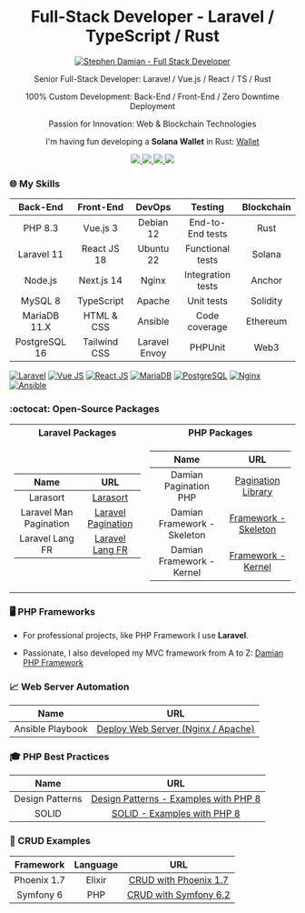 <h1 align="center">
    Full-Stack Developer - Laravel / TypeScript / Rust
</h1>

<p align="center">
    <a href="https://github.com/s-damian">
        <img src="https://raw.githubusercontent.com/s-damian/medias/main/s-damian-logo-full-stack.webp" alt="Stephen Damian - Full Stack Developer">
    </a>
</p>

<p align="center">
    Senior Full-Stack Developer: Laravel / Vue.js / React / TS / Rust
</p>
<p align="center">
    100% Custom Development: Back-End / Front-End / Zero Downtime Deployment
</p>
<p align="center">
    Passion for Innovation: Web & Blockchain Technologies
</p>
<p align="center">
    I'm having fun developing a <strong>Solana Wallet</strong> in Rust: <a href="https://github.com/s-damian/rust-solana-wallet">Wallet</a>
</p>

<p align="center">
<a href="https://www.damian-freelance.fr/">
    <img src="https://img.shields.io/badge/My%20Website-fr-green">
</a>
<a href="https://www.damian-freelance.com/">
    <img src="https://img.shields.io/badge/My%20Website-en-green">
</a>
<a href="https://www.linkedin.com/in/stephen-damian/?locale=en_US">
    <img src="https://img.shields.io/badge/-Linkedin-blue?style=flat-square&logo=linkedin">
</a>
<a href="https://github.com/s-damian">
    <img src="https://img.shields.io/badge/-Github-black?style=flat-square&logo=github">
</a>
</p>

### 🌐 My Skills

| Back-End      | Front-End    | DevOps        | Testing           | Blockchain   |
|:-------------:|:------------:|:-------------:|:-----------------:|:------------:|
| PHP 8.3       | Vue.js 3     | Debian 12     | End-to-End tests  | Rust         |
| Laravel 11    | React JS 18  | Ubuntu 22     | Functional tests  | Solana       |
| Node.js       | Next.js 14   | Nginx         | Integration tests | Anchor       |
| MySQL 8       | TypeScript   | Apache        | Unit tests        | Solidity     |
| MariaDB 11.X  | HTML & CSS   | Ansible       | Code coverage     | Ethereum     |
| PostgreSQL 16 | Tailwind CSS | Laravel Envoy | PHPUnit           | Web3         |

[![Laravel](https://raw.githubusercontent.com/s-damian/medias/main/technos/laravel.webp)](https://github.com/s-damian)
[![Vue JS](https://raw.githubusercontent.com/s-damian/medias/main/technos/vue-js.webp)](https://github.com/s-damian)
[![React JS](https://raw.githubusercontent.com/s-damian/medias/main/technos/react-js.webp)](https://github.com/s-damian)
[![MariaDB](https://raw.githubusercontent.com/s-damian/medias/main/technos/mariadb.webp)](https://github.com/s-damian)
[![PostgreSQL](https://raw.githubusercontent.com/s-damian/medias/main/technos/postgresql.webp)](https://github.com/s-damian)
[![Nginx](https://raw.githubusercontent.com/s-damian/medias/main/technos/nginx.webp)](https://github.com/s-damian)
[![Ansible](https://raw.githubusercontent.com/s-damian/medias/main/technos/ansible.webp)](https://github.com/s-damian)

### :octocat: Open-Source Packages

<table>

<tr><th>Laravel Packages</th><th>PHP Packages</th></tr>

<tr>

<td>

| Name | URL |
|:----:|:---:|
| Larasort | [Larasort](https://github.com/s-damian/larasort) |
| Laravel Man Pagination | [Laravel Pagination](https://github.com/s-damian/laravel-man-pagination) |
| Laravel Lang FR | [Laravel Lang FR](https://github.com/s-damian/laravel-lang-fr) |

</td>

<td>

| Name | URL |
|:----:|:---:|
| Damian Pagination PHP | [Pagination Library](https://github.com/s-damian/damian-pagination-php) |
| Damian Framework - Skeleton | [Framework - Skeleton](https://github.com/s-damian/damian-php) |
| Damian Framework - Kernel | [Framework - Kernel](https://github.com/s-damian/damian-php-fw) |

</td>

</tr>

</table>

### 🖥️ PHP Frameworks

* For professional projects, like PHP Framework I use **Laravel**.

* Passionate, I also developed my MVC framework from A to Z: [Damian PHP Framework](https://github.com/s-damian/damian-php)

### 📈 Web Server Automation

| Name | URL |
|:----:|:---:|
| Ansible Playbook | [Deploy Web Server (Nginx / Apache)](https://github.com/s-damian/ansible-web-server-debian) |

### 🎓 PHP Best Practices

| Name | URL |
|:----:|:---:|
| Design Patterns | [Design Patterns - Examples with PHP 8](https://github.com/s-damian/design-patterns-php) |
| SOLID | [SOLID - Examples with PHP 8](https://github.com/s-damian/solid-php) |

### 📖 CRUD Examples

| Framework | Language | URL |
|:---------:|:--------:|:---:|
| Phoenix 1.7 | Elixir | [CRUD with Phoenix 1.7](https://github.com/s-damian/phoenix-crud-example) |
| Symfony 6 | PHP | [CRUD with Symfony 6.2](https://github.com/s-damian/symfony-crud-example) |
